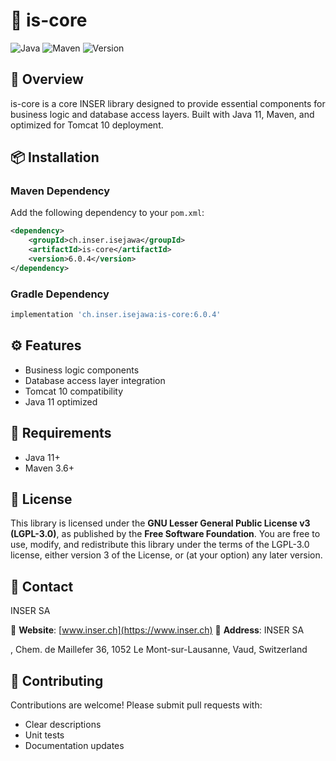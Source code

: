 # 🚀 is-core
![Java](https://img.shields.io/badge/Java-11-blue)
![Maven](https://img.shields.io/badge/Maven-Build%20Tool-orange)
![Version](https://img.shields.io/badge/Stable%20Version-6.0.4-brightgreen)

## 📌 Overview
is-core is a core INSER library designed to provide essential components for business logic and database access layers. Built with Java 11, Maven, and optimized for Tomcat 10 deployment.

## 📦 Installation
### Maven Dependency
Add the following dependency to your `pom.xml`:

```xml
<dependency>
    <groupId>ch.inser.isejawa</groupId>
    <artifactId>is-core</artifactId>
    <version>6.0.4</version>
</dependency>
```

### Gradle Dependency
```groovy
implementation 'ch.inser.isejawa:is-core:6.0.4'
```

## ⚙️ Features
- Business logic components
- Database access layer integration
- Tomcat 10 compatibility
- Java 11 optimized

## 🎯 Requirements
- Java 11+
- Maven 3.6+

## 📜 License
This library is licensed under the **GNU Lesser General Public License v3 (LGPL-3.0)**, as published by the **Free Software Foundation**. You are free to use, modify, and redistribute this library under the terms of the LGPL-3.0 license, either version 3 of the License, or (at your option) any later version.

## 📢 Contact
INSER SA





🔗 **Website**: [www.inser.ch](https://www.inser.ch)
📍 **Address**: INSER SA




, Chem. de Maillefer 36, 1052 Le Mont-sur-Lausanne, Vaud, Switzerland

## 👥 Contributing
Contributions are welcome! Please submit pull requests with:
- Clear descriptions
- Unit tests
- Documentation updates
